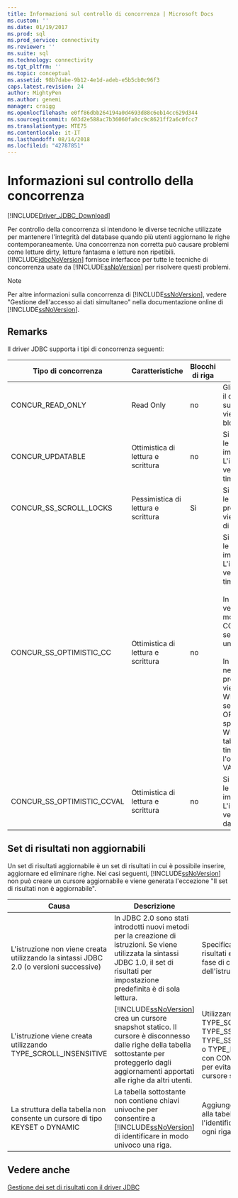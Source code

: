 ```yaml
---
title: Informazioni sul controllo di concorrenza | Microsoft Docs
ms.custom: ''
ms.date: 01/19/2017
ms.prod: sql
ms.prod_service: connectivity
ms.reviewer: ''
ms.suite: sql
ms.technology: connectivity
ms.tgt_pltfrm: ''
ms.topic: conceptual
ms.assetid: 98b7dabe-9b12-4e1d-adeb-e5b5cb0c96f3
caps.latest.revision: 24
author: MightyPen
ms.author: genemi
manager: craigg
ms.openlocfilehash: e0ff86dbb264194a0d4693d88c6eb14cc629d344
ms.sourcegitcommit: 603d2e588ac7b36060fa0cc9c8621ff2a6c0fcc7
ms.translationtype: MTE75
ms.contentlocale: it-IT
ms.lasthandoff: 08/14/2018
ms.locfileid: "42787851"
---
```

# <a name="understanding-concurrency-control"></a>Informazioni sul controllo della concorrenza
[!INCLUDE[Driver_JDBC_Download](../../includes/driver_jdbc_download.md)]

  Per controllo della concorrenza si intendono le diverse tecniche utilizzate per mantenere l'integrità del database quando più utenti aggiornano le righe contemporaneamente. Una concorrenza non corretta può causare problemi come letture dirty, letture fantasma e letture non ripetibili. [!INCLUDE[jdbcNoVersion](../../includes/jdbcnoversion_md.md)] fornisce interfacce per tutte le tecniche di concorrenza usate da [!INCLUDE[ssNoVersion](../../includes/ssnoversion-md.md)] per risolvere questi problemi.  
  
> [!NOTE]  
>  Per altre informazioni sulla concorrenza di [!INCLUDE[ssNoVersion](../../includes/ssnoversion-md.md)], vedere "Gestione dell'accesso ai dati simultaneo" nella documentazione online di [!INCLUDE[ssNoVersion](../../includes/ssnoversion-md.md)].  
  
## <a name="remarks"></a>Remarks  
 Il driver JDBC supporta i tipi di concorrenza seguenti:  
  
|Tipo di concorrenza|Caratteristiche|Blocchi di riga|Descrizione|  
|----------------------|---------------------|---------------|-----------------|  
|CONCUR_READ_ONLY|Read Only|no|Gli aggiornamenti eseguiti tramite il cursore non sono consentiti e sulle righe del set di risultati non viene mantenuto attivo alcun blocco.|  
|CONCUR_UPDATABLE|Ottimistica di lettura e scrittura|no|Si presuppone che le contese tra le righe nel database siano improbabili, ma possibili. L'integrità delle righe viene verificata tramite confronto del timestamp.|  
|CONCUR_SS_SCROLL_LOCKS|Pessimistica di lettura e scrittura|Sì|Si presuppone che le contese tra le righe nel database siano probabili. L'integrità delle righe viene assicurata tramite i blocchi di riga.|  
|CONCUR_SS_OPTIMISTIC_CC|Ottimistica di lettura e scrittura|no|Si presuppone che le contese tra le righe nel database siano improbabili, ma possibili. L'integrità delle righe viene verificata tramite confronto del timestamp.<br /><br /> In [!INCLUDE[ssVersion2005](../../includes/ssversion2005-md.md)] e versioni successive, il server modifica questa impostazione in CONCUR_SS_OPTIMISTIC_CCVAL se nella tabella non è presente una colonna timestamp.<br /><br /> In [!INCLUDE[ssVersion2000](../../includes/ssversion2000-md.md)], se nella tabella sottostante è presente una colonna timestamp, viene usata l'opzione OPTIMISTIC WITH ROW VERSIONING anche se è specificata l'opzione OPTIMISTIC WITH VALUES. Se si specifica l'opzione OPTIMISTIC WITH ROW VERSIONING e nella tabella non sono incluse colonne timestamp, viene utilizzata l'opzione OPTIMISTIC WITH VALUES.|  
|CONCUR_SS_OPTIMISTIC_CCVAL|Ottimistica di lettura e scrittura|no|Si presuppone che le contese tra le righe nel database siano improbabili, ma possibili. L'integrità delle righe viene verificata tramite confronto dei dati della riga.|  
  
## <a name="result-sets-that-are-not-updateable"></a>Set di risultati non aggiornabili  
 Un set di risultati aggiornabile è un set di risultati in cui è possibile inserire, aggiornare ed eliminare righe. Nei casi seguenti, [!INCLUDE[ssNoVersion](../../includes/ssnoversion-md.md)] non può creare un cursore aggiornabile e viene generata l'eccezione "Il set di risultati non è aggiornabile".  
  
|Causa|Descrizione|Rimedio|  
|-----------|-----------------|------------|  
|L'istruzione non viene creata utilizzando la sintassi JDBC 2.0 (o versioni successive)|In JDBC 2.0 sono stati introdotti nuovi metodi per la creazione di istruzioni. Se viene utilizzata la sintassi JDBC 1.0, il set di risultati per impostazione predefinita è di sola lettura.|Specificare il tipo di set di risultati e la concorrenza in fase di creazione dell'istruzione.|  
|L'istruzione viene creata utilizzando TYPE_SCROLL_INSENSITIVE|[!INCLUDE[ssNoVersion](../../includes/ssnoversion-md.md)] crea un cursore snapshot statico. Il cursore è disconnesso dalle righe della tabella sottostante per proteggerlo dagli aggiornamenti apportati alle righe da altri utenti.|Utilizzare TYPE_SCROLL_SENSITIVE, TYPE_SS_SCROLL_KEYSET, TYPE_SS_SCROLL_DYNAMIC o TYPE_FORWARD_ONLY con CONCUR_UPDATABLE per evitare di creare un cursore statico.|  
|La struttura della tabella non consente un cursore di tipo KEYSET o DYNAMIC|La tabella sottostante non contiene chiavi univoche per consentire a [!INCLUDE[ssNoVersion](../../includes/ssnoversion-md.md)] di identificare in modo univoco una riga.|Aggiungere chiavi univoche alla tabella per consentire l'identificazione univoca di ogni riga.|  
  
## <a name="see-also"></a>Vedere anche  
 [Gestione dei set di risultati con il driver JDBC](../../connect/jdbc/managing-result-sets-with-the-jdbc-driver.md)  
  
  
